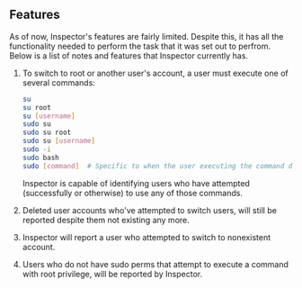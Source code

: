 ## Features

As of now, Inspector's features are fairly limited. Despite this, it has all the functionality needed to perform the task that it was set out to perfrom. Below is a list of notes and features that Inspector currently has.

1. To switch to root or another user's account, a user must execute one of several commands:

     ```bash
     su
     su root
     su [username]
     sudo su
     sudo su root
     sudo su [username]
     sudo -i
     sudo bash
     sudo [command]  # Specific to when the user executing the command doesn't have permission to use sudo
     ```

     Inspector is capable of identifying users who have attempted (successfully or otherwise) to use any of those commands.

2. Deleted user accounts who've attempted to switch users, will still be reported despite them not existing any more.
3. Inspector will report a user who attempted to switch to nonexistent account.
4. Users who do not have sudo perms that attempt to execute a command with root privilege, will be reported by Inspector.

